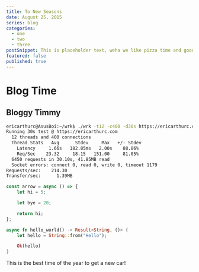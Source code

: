 ```yaml
---
title: To New Seasons
date: August 25, 2015
series: blog
categories:
  - one
  - two
  - three
postSnippet: This is placeholder text, weha we like pizza time and good slime. Maplestory was my life for way to long and now I am a big boi. But thats not even the best part of waking up.. its folgers in your cup.
featured: false
published: true
---
```


# Blog Time

## Bloggy Timmy

```bash
ericarthurc@AsusBoi:~/wrk$ ./wrk -t12 -c400 -d30s https://ericarthurc.com
Running 30s test @ https://ericarthurc.com
  12 threads and 400 connections
  Thread Stats   Avg      Stdev     Max   +/- Stdev
    Latency     1.66s   182.85ms   2.00s    88.86%
    Req/Sec    23.32     18.15   151.00     81.05%
  6450 requests in 30.10s, 41.85MB read
  Socket errors: connect 0, read 0, write 0, timeout 1179
Requests/sec:    214.30
Transfer/sec:      1.39MB
```

```js
const arrow = async () => {
	let hi = 5;

	let bye = 20;

	return hi;
};
```

```rust
async fn hello_world() -> Result<String, ()> {
    let hello = String::from("Hello");

    Ok(hello)
}
```

This is the best time of the year to get a new car!
